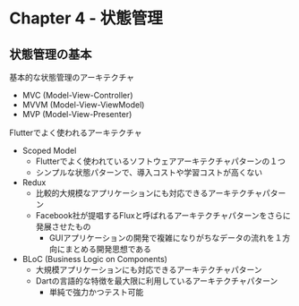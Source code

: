 # Chapter 4 - 状態管理

## 状態管理の基本

基本的な状態管理のアーキテクチャ
* MVC (Model-View-Controller)
* MVVM (Model-View-ViewModel)
* MVP (Model-View-Presenter)

Flutterでよく使われるアーキテクチャ
* Scoped Model
  - Flutterでよく使われているソフトウェアアーキテクチャパターンの１つ
  - シンプルな状態パターンで、導入コストや学習コストが高くない
* Redux
  - 比較的大規模なアプリケーションにも対応できるアーキテクチャパターン
  - Facebook社が提唱するFluxと呼ばれるアーキテクチャパターンをさらに発展させたもの
    - GUIアプリケーションの開発で複雑になりがちなデータの流れを１方向にまとめる開発思想である
* BLoC (Business Logic on Components)
  - 大規模アプリケーションにも対応できるアーキテクチャパターン
  - Dartの言語的な特徴を最大限に利用しているアーキテクチャパターン
    - 単純で強力かつテスト可能
